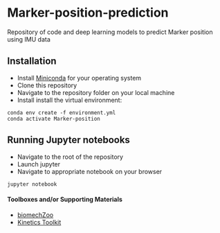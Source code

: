 # Marker-position-prediction
Repository of code and deep learning models to predict Marker position using IMU data

## Installation
- Install [Miniconda](https://docs.anaconda.com/miniconda/) for your operating system 
- Clone this repository
- Navigate to the repository folder on your local machine
- Install install the virtual environment:
```
conda env create -f environment.yml
conda activate Marker-position
```

## Running Jupyter notebooks
- Navigate to the root of the repository
- Launch jupyter
- Navigate to appropriate notebook on your browser

```
jupyter notebook
```

#### Toolboxes and/or Supporting Materials

- [biomechZoo](https://github.com/PhilD001/biomechZoo)
- [Kinetics Toolkit](https://kineticstoolkit.uqam.ca/doc/index.php)

